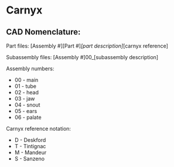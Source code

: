 # Carnyx
 
## CAD Nomenclature:

Part files:
 [Assembly #][Part #]_[part description]_[carnyx reference]
 
Subassembly files:
 [Assembly #]00_[subassembly description]

Assembly numbers:
* 00 - main
* 01 - tube
* 02 - head
* 03 - jaw
* 04 - snout
* 05 - ears
* 06 - palate

Carnyx reference notation:
* D - Deskford
* T - Tintignac
* M - Mandeur
* S - Sanzeno
